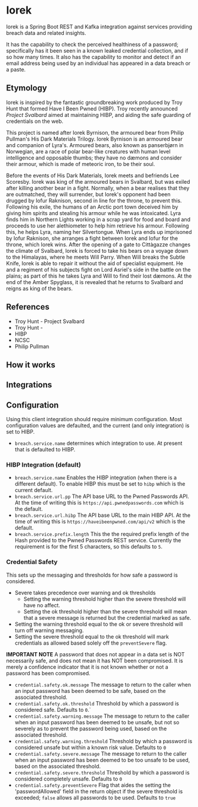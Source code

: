 # Iorek

Iorek is a Spring Boot REST and Kafka integration against services providing breach data and related insights. 

It has the capability to check the perceived healthiness of a password; specifically has it been seen in a known leaked 
credential collection, and if so how many times. It also has the capability to monitor and detect if an email address 
being used by an individual has appeared in a data breach or a paste.

## Etymology

Iorek is inspired by the fantastic groundbreaking work produced by Troy Hunt that formed Have I Been Pwned (HIBP). Troy 
recently announced _Project Svalbard_ aimed at maintaining HIBP, and aiding the safe guarding of credentials on the web.

This project is named after Iorek Byrnison, the armoured bear from Philip Pullman's His Dark Materials Trilogy. Iorek 
Byrnison is an armoured bear and companion of Lyra's. Armoured bears, also known as panserbjørn in Norwegian, are a race 
of polar bear-like creatures with human level intelligence and opposable thumbs; they have no dæmons and consider their 
armour, which is made of meteoric iron, to be their soul.

Before the events of His Dark Materials, Iorek meets and befriends Lee Scoresby. Iorek was king of the armoured bears 
in Svalbard, but was exiled after killing another bear in a fight. Normally, when a bear realises that they are 
outmatched, they will surrender, but Iorek's opponent had been drugged by Iofur Raknison, second in line for the throne,
 to prevent this. Following his exile, the humans of an Arctic port town deceived him by giving him spirits and stealing
  his armour while he was intoxicated. Lyra finds him in Northern Lights working in a scrap yard for food and board and 
  proceeds to use her alethiometer to help him retrieve his armour. Following this, he helps Lyra, naming her 
  Silvertongue. When Lyra ends up imprisoned by Iofur Raknison, she arranges a fight between Iorek and Iofur for the 
  throne, which Iorek wins.
After the opening of a gate to Cittàgazze changes the climate of Svalbard, Iorek is forced to take his bears on a voyage
 down to the Himalayas, where he meets Will Parry. When Will breaks the Subtle Knife, Iorek is able to repair it without
  the aid of specialist equipment. He and a regiment of his subjects fight on Lord Asriel's side in the battle on the 
  plains; as part of this he takes Lyra and Will to find their lost dæmons. At the end of the Amber Spyglass, it is 
  revealed that he returns to Svalbard and reigns as king of the bears.

## References

 - Troy Hunt - Project Svalbard
 - Troy Hunt - 
 - HIBP
 - NCSC
 - Philip Pullman

## How it works

## Integrations

## Configuration
Using this client integration should require minimum configuration. Most configuration values are defaulted, and the 
current (and only integration) is set to HIBP.

- `breach.service.name` determines which integration to use. At present that is defaulted to HIBP.

### HIBP Integration (default)

 - `breach.service.name` Enables the HIBP integration (when there is a different default). To enable HIBP this must be set to `hibp` which is the current default.
 - `breach.service.url.pp` The API base URL to the Pwned Passwords API. At the time of writing this is `https://api.pwnedpasswords.com` which is the default.
 - `breach.service.url.hibp` The API base URL to the main HIBP API. At the time of writing this is `https://haveibeenpwned.com/api/v2` which is the default.
 - `breach.service.prefix.length` This the the required prefix length of the Hash provided to the Pwned Passwords REST service. Currently the requirement is for the first 5 characters, so this defaults to `5`.

### Credential Safety

This sets up the messaging and thresholds for how safe a password is considered. 

- Severe takes precedence over warning and ok thresholds
  - Setting the warning threshold higher than the severe threshold will have no affect. 
  - Setting the ok threshold higher than the severe threshold will mean that a severe message is returned but the credential marked as safe. 
- Setting the warning threshold equal to the ok or severe threshold will turn off warning messaging. 
- Setting the severe threshold equal to the ok threshold will mark credentials as allowed based solely off the `preventSevere` flag. 

**IMPORTANT NOTE** A password that does not appear in a data set is NOT necessarily safe, and does not mean it has NOT 
been compromised. It is merely a confidence indicator that it is not known whether or not a password has been compromised.

 - `credential.safety.ok.message` The message to return to the caller when an input password has been deemed to be safe, based on the associated threshold.
 - `credential.safety.ok.threshold` Threshold by which a password is considered safe. Defaults to `0`.`
 - `credential.safety.warning.message` The message to return to the caller when an input password has been deemed to be unsafe, but not so severely as to prevent the password being used, based on the associated threshold.
 - `credential.safety.warning.threshold` Threshold by which a password is considered unsafe but within a known risk value. Defaults to `0`
 - `credential.safety.severe.message` The message to return to the caller when an input password has been deemed to be too unsafe to be used, based on the associated threshold.
 - `credential.safety.severe.threshold` Threshold by which a password is considered completely unsafe. Defaults to `0`
 - `credential.safety.preventSevere` Flag that aides the setting the 'passwordAllowed' field in the return object if the severe threshold is exceeded; `false` allows all passwords to be used. Defaults to `true`


